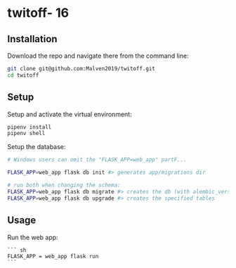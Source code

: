 # twitoff- 16


## Installation

Download the repo and navigate there from the command line:

```sh
git clone git@github.com:Malven2019/twitoff.git
cd twitoff
```

## Setup

Setup and activate the virtual environment:
```sh
pipenv install
pipenv shell
```
Setup the database:

```sh
# Windows users can omit the "FLASK_APP=web_app" partF...

FLASK_APP=web_app flask db init #> generates app/migrations dir

# run both when changing the schema:
FLASK_APP=web_app flask db migrate #> creates the db (with alembic_version" table)
FLASK_APP=web_app flask db upgrade #> creates the specified tables
```

## Usage

Run the web app:

    ``` sh
    FLASK_APP = web_app flask run
    ```
